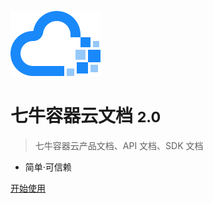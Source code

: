 <!-- _coverpage.md -->

![logo](_media/logo-blue.png)

# 七牛容器云文档 <small>2.0</small>

> 七牛容器云产品文档、API 文档、SDK 文档

- 简单·可信赖

[开始使用](introduction/product-introduction.md)